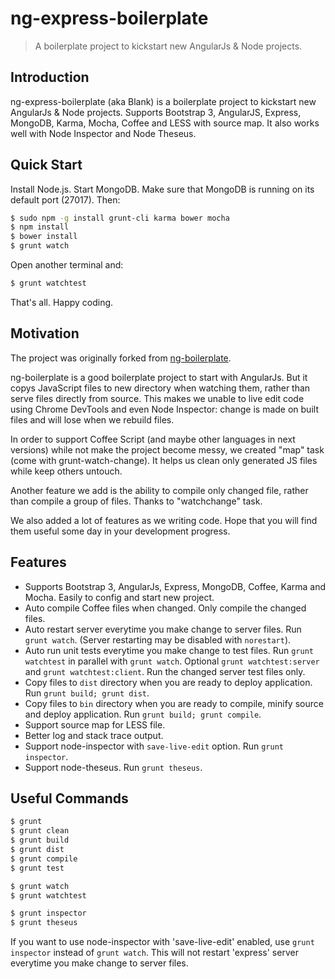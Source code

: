 # ng-express-boilerplate

> A boilerplate project to kickstart new AngularJs & Node projects.


## Introduction

ng-express-boilerplate (aka Blank) is a boilerplate project to kickstart new AngularJs & Node projects. Supports Bootstrap 3, AngularJS, Express, MongoDB, Karma, Mocha, Coffee and LESS with source map. It also works well with Node Inspector and Node Theseus.


## Quick Start

Install Node.js. Start MongoDB. Make sure that MongoDB is running on its default port (27017). Then:

```sh
$ sudo npm -g install grunt-cli karma bower mocha
$ npm install
$ bower install
$ grunt watch
```

Open another terminal and:
```sh
$ grunt watchtest
```

That's all. Happy coding.


## Motivation
The project was originally forked from [ng-boilerplate](http://joshdmiller.github.io/ng-boilerplate).

ng-boilerplate is a good boilerplate project to start with AngularJs. But it copys JavaScript files to new directory when watching them, rather than serve files directly from source. This makes we unable to live edit code using Chrome DevTools and even Node Inspector: change is made on built files and will lose when we rebuild files.

In order to support Coffee Script (and maybe other languages in next versions) while not make the project become messy, we created "map" task (come with
grunt-watch-change). It helps us clean only generated JS files while keep others untouch.

Another feature we add is the ability to compile only changed file, rather than compile a group of files. Thanks to "watchchange" task.

We also added a lot of features as we writing code. Hope that you will find them useful some day in your development progress.


## Features
- Supports Bootstrap 3, AngularJs, Express, MongoDB, Coffee, Karma and Mocha. Easily to config and start new project.
- Auto compile Coffee files when changed. Only compile the changed files.
- Auto restart server everytime you make change to server files. Run `grunt watch`. (Server restarting may be disabled with `norestart`).
- Auto run unit tests everytime you make change to test files. Run `grunt watchtest` in parallel with `grunt watch`. Optional `grunt watchtest:server` and `grunt watchtest:client`. Run the changed server test files only.
- Copy files to `dist` directory when you are ready to deploy application. Run `grunt build; grunt dist`.
- Copy files to `bin` directory when you are ready to compile, minify source and deploy application. Run `grunt build; grunt compile`.
- Support source map for LESS file.
- Better log and stack trace output.
- Support node-inspector with `save-live-edit` option. Run `grunt inspector`.
- Support node-theseus. Run `grunt theseus`.


## Useful Commands

```sh
$ grunt
$ grunt clean
$ grunt build
$ grunt dist
$ grunt compile
$ grunt test

$ grunt watch
$ grunt watchtest

$ grunt inspector
$ grunt theseus
```

If you want to use node-inspector with 'save-live-edit' enabled, use `grunt inspector` instead of `grunt watch`. This will not restart 'express' server everytime you make change to server files.
